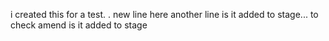 i created this for a test. .
new line here
another line 
is it added to stage...
to check amend
is it added to stage

